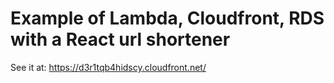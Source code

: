 # Example of Lambda, Cloudfront, RDS with a React url shortener

See it at: https://d3r1tqb4hidscy.cloudfront.net/
